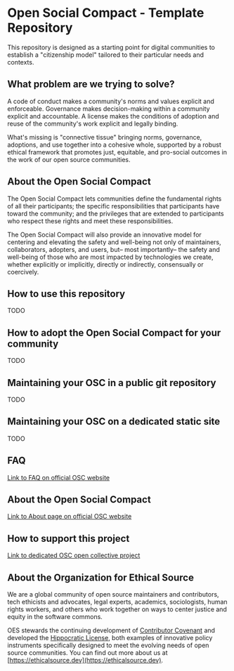 # Open Social Compact - Template Repository

This repository is designed as a starting point for digital communities to establish a "citizenship model" tailored to their particular needs and contexts.

## What problem are we trying to solve?
A code of conduct makes a community's norms and values explicit and enforceable. Governance makes decision-making within a community explicit and accountable. A license makes the conditions of adoption and reuse of the community's work explicit and legally binding.

What's missing is "connective tissue" bringing norms, governance, adoptions, and use together into a cohesive whole, supported by a robust ethical framework that promotes just, equitable, and pro-social outcomes in the work of our open source communities.

## About the Open Social Compact
The Open Social Compact lets communities define the fundamental rights of all their participants; the specific responsibilities that participants have toward the community; and the privileges that are extended to participants who respect these rights and meet these responsibilities.

The Open Social Compact will also provide an innovative model for centering and elevating the safety and well-being not only of maintainers, collaborators, adopters, and users, but– most importantly– the safety and well-being of those who are most impacted by technologies we create, whether explicitly or implicitly, directly or indirectly, consensually or coercively.

## How to use this repository
TODO

## How to adopt the Open Social Compact for your community
TODO

## Maintaining your OSC in a public git repository
TODO

## Maintaining your OSC on a dedicated static site
TODO

## FAQ
[Link to FAQ on official OSC website](#TODO)

## About the Open Social Compact
[Link to About page on official OSC website](#TODO)

## How to support this project
[Link to dedicated OSC open collective project](#TODO)

## About the Organization for Ethical Source
We are a global community of open source maintainers and contributors, tech ethicists and advocates, legal experts, academics, sociologists, human rights workers, and others who work together on ways to center justice and equity in the software commons.

OES stewards the continuing development of [Contributor Covenant](https://contributor-covenant.org) and developed the [Hippocratic License](https://firstdonoharm.dev), both examples of innovative policy instruments specifically designed to meet the evolving needs of open source communities. You can find out more about us at [https://ethicalsource.dev](https://ethicalsource.dev).
